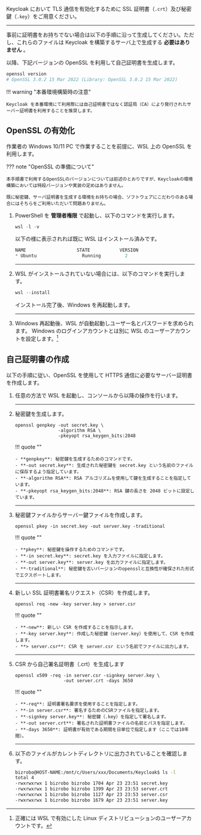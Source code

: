 Keycloak において TLS 通信を有効化するために SSL 証明書（`.crt`）及び秘密鍵（`.key`）をご用意ください。

---

事前に証明書をお持ちでない場合は以下の手順に沿って生成してください。ただし、これらのファイルは Keycloak を構築するサーバ上で生成する **必要はありません** 。

以降、下記バージョンの OpenSSL を利用して自己証明書を生成します。

```powershell linenums="1" title="OpenSSLのバージョン確認"
openssl version
# OpenSSL 3.0.2 15 Mar 2022 (Library: OpenSSL 3.0.2 15 Mar 2022)
```

!!! warning "本番環境構築時の注意"

    Keycloak を本番環境にて利用際には自己証明書ではなく認証局（CA）により発行されたサーバー証明書を利用することを推奨します。

## OpenSSL の有効化

作業者の Windows 10/11 PC で作業することを前提に、WSL 上の OpenSSL を利用します。

??? note "OpenSSL の準備について"

    本手順書で利用するOpenSSLのバージョンについては前述のとおりですが、Keycloakの環境構築においては特段バージョンや実装の定めはありません。

    既に秘密鍵、サーバ証明書を生成する環境をお持ちの場合、ソフトウェアにこだわりのある場合にはそちらをご利用いただいて問題ありません。

1.  PowerShell を **管理者権限** で起動し、以下のコマンドを実行します。

    ```powershell linenums="1" title="Powershellで実行"
    wsl -l -v
    ```

    以下の様に表示されれば既に WSL はインストール済みです。

    ```powershell linenums="2"
    NAME                   STATE           VERSION
    * Ubuntu                 Running         2
    ```

    ***

1.  WSL がインストールされていない場合には、以下のコマンドを実行します。

    ```powershell linenums="1" title="Powershellで実行"
    wsl --install
    ```

    インストール完了後、Windows を再起動します。

    ***

1.  Windows 再起動後、WSL が自動起動しユーザー名とパスワードを求められます。 Windows のログインアカウントとは別に WSL のユーザーアカウントを設定します。[^1]

[^1]: 正確には WSL で有効にした Linux ディストリビューションのユーザーアカウントです。

## 自己証明書の作成

以下の手順に従い、OpenSSL を使用して HTTPS 通信に必要なサーバー証明書を作成します。

1.  任意の方法で WSL を起動し、コンソールから以降の操作を行います。

    ***

1.  秘密鍵を生成します。

    ```wsl linenums="1" title="wslで実行"
    openssl genpkey -out secret.key \
                    -algorithm RSA \
                    -pkeyopt rsa_keygen_bits:2048
    ```

    !!! quote ""

        - **genpkey**: 秘密鍵を生成するためのコマンドです。
        - **-out secret.key**: 生成された秘密鍵を secret.key という名前のファイルに保存するよう指定しています。
        - **-algorithm RSA**: RSA アルゴリズムを使用して鍵を生成することを指定しています。
        - **-pkeyopt rsa_keygen_bits:2048**: RSA 鍵の長さを 2048 ビットに設定しています。

    ***

1.  秘密鍵ファイルからサーバー鍵ファイルを作成します。

    ```wsl linenums="1" title="wslで実行"
    openssl pkey -in secret.key -out server.key -traditional
    ```

    !!! quote ""

        - **pkey**: 秘密鍵を操作するためのコマンドです。
        - **-in secret.key**: secret.key を入力ファイルに指定します。
        - **-out server.key**: server.key を出力ファイルに指定します。
        - **-traditional**: 秘密鍵を古いバージョンのopensslと互換性が確保された形式でエクスポートします。

    ***

1.  新しい SSL 証明書署名リクエスト（CSR）を作成します。

    ```wsl linenums="1" title="wslで実行"
    openssl req -new -key server.key > server.csr
    ```

    !!! quote ""

        - **-new**: 新しい CSR を作成することを指示します。
        - **-key server.key**: 作成した秘密鍵（server.key）を使用して、CSR を作成します。
        - **> server.csr**: CSR を server.csr という名前でファイルに出力します。

    ***

1.  CSR から自己署名証明書（.crt）を生成します

    ```wsl linenums="1" title="wslで実行"
    openssl x509 -req -in server.csr -signkey server.key \
                      -out server.crt -days 3650
    ```

    !!! quote ""

        - **-req**: 証明書署名要求を使用することを指定します。
        - **-in server.csr**: 署名するためのCSRファイルを指定します。
        - **-signkey server.key**: 秘密鍵（.key）を指定して署名します。
        - **-out server.crt**: 署名された証明書ファイルの名前とパスを指定します。
        - **-days 3650**: 証明書が有効である期間を日単位で指定します（ここでは10年間）。

    ***

1.  以下のファイルがカレントディレクトリに出力されていることを確認します。

    ```bash linenums="1" hl_lines="3-6"
    bizrobo@HOST-NAME:/mnt/c/Users/xxx/Documents/Keycloak$ ls -l
    total 4
    -rwxrwxrwx 1 bizrobo bizrobo 1704 Apr 23 23:51 secret.key
    -rwxrwxrwx 1 bizrobo bizrobo 1399 Apr 23 23:53 server.crt
    -rwxrwxrwx 1 bizrobo bizrobo 1127 Apr 23 23:53 server.csr
    -rwxrwxrwx 1 bizrobo bizrobo 1679 Apr 23 23:51 server.key
    ```

